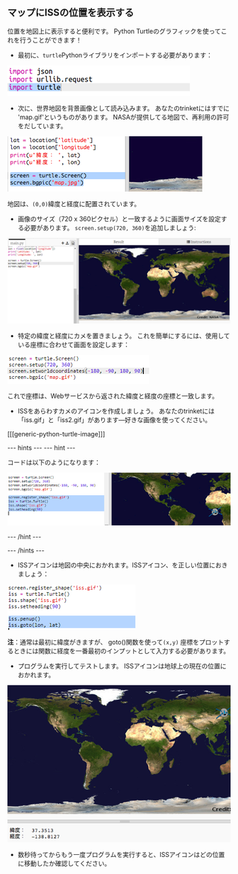 ## マップにISSの位置を表示する

位置を地図上に表示すると便利です。 Python Turtleのグラフィックを使ってこれを行うことができます！

+ 最初に、`turtle`Pythonライブラリをインポートする必要があります：

![スクリーンショット](images/iss-turtle.png)

+ 次に、世界地図を背景画像として読み込みます。 あなたのtrinketにはすでに 'map.gif'というものがあります。 NASAが提供してる地図で、再利用の許可をだしています。 

![スクリーンショット](images/iss-map.png)

地図は、`(0,0)`緯度と経度に配置されています。

+ 画像のサイズ（720 x 360ピクセル）と一致するように画面サイズを設定する必要があります。 `screen.setup(720, 360)`を追加しましょう:

![スクリーンショット](images/iss-setup.png)

+ 特定の緯度と経度にカメを置きましょう。 これを簡単にするには、使用している座標に合わせて画面を設定します：

![スクリーンショット](images/iss-world.png)

これで座標は、Webサービスから返された緯度と経度の座標と一致します。

+ ISSをあらわすカメのアイコンを作成しましょう。 あなたのtrinketには「iss.gif」と「iss2.gif」があります—好きな画像を使ってください。 

[[[generic-python-turtle-image]]]

--- hints ---
 --- hint ---

コードは以下のようになります：

![スクリーンショット](images/iss-image.png)

--- /hint ---

--- /hints ---

+ ISSアイコンは地図の中央におかれます。ISSアイコン、を正しい位置におきましょう：

![スクリーンショット](images/iss-plot.png)

**注**：通常は最初に緯度がきますが、 goto()関数を使って`(x,y)` 座標をプロットするときには関数に経度を一番最初のインプットとして入力する必要があります。

+ プログラムを実行してテストします。 ISSアイコンは地球上の現在の位置におかれます。 

![スクリーンショット](images/iss-plotted.png)

+ 数秒待ってからもう一度プログラムを実行すると、ISSアイコンはどの位置に移動したか確認してください。